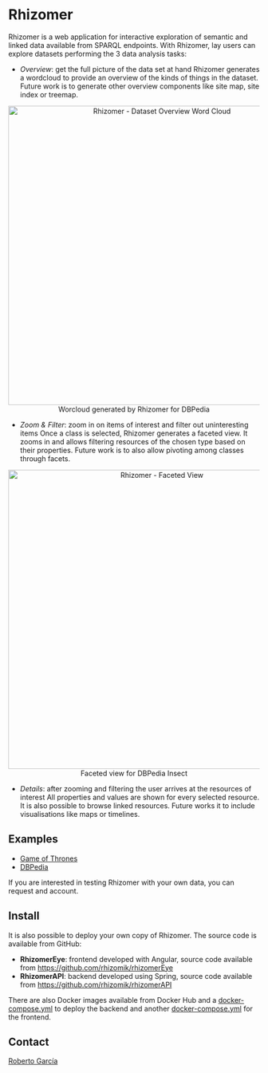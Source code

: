 # Rhizomer

Rhizomer is a web application for interactive exploration of semantic and linked data available from SPARQL endpoints. 
With Rhizomer, lay users can explore datasets performing the 3 data analysis tasks:

* *Overview*: get the full picture of the data set at hand
  Rhizomer generates a wordcloud to provide an overview of the kinds of things in the dataset. 
  Future work is to generate other overview components like site map, site index or treemap.

<div style="text-align: center">
<a href="https://rhizomer.rhizomik.net/datasets/dbpedia">
<img src="https://rhizomer.rhizomik.net/assets/rhizomer-wordcloud.jpg" 
alt="Rhizomer - Dataset Overview Word Cloud" width="600"/></a>
Worcloud generated by Rhizomer for DBPedia</div>

* *Zoom & Filter*: zoom in on items of interest and filter out uninteresting items
  Once a class is selected, Rhizomer generates a faceted view. 
  It zooms in and allows filtering resources of the chosen type based on their properties. 
  Future work is to also allow pivoting among classes through facets.

<div style="text-align: center">
<a href="https://rhizomer.rhizomik.net/datasets/dbpedia/dbo:Insect">
<img src="https://rhizomer.rhizomik.net/assets/rhizomer-facets.jpg" 
alt="Rhizomer - Faceted View" width="600"/></a>
Faceted view for DBPedia Insect</div>

* *Details*: after zooming and filtering the user arrives at the resources of interest
  All properties and values are shown for every selected resource. 
  It is also possible to browse linked resources. 
  Future works it to include visualisations like maps or timelines.

## Examples

* [Game of Thrones](https://rhizomer.rhizomik.net/datasets/got)
* [DBPedia](https://rhizomer.rhizomik.net/datasets/dbpedia)

If you are interested in testing Rhizomer with your own data, you can request and account.

## Install

It is also possible to deploy your own copy of Rhizomer. The source code is available from GitHub:

* **RhizomerEye**: frontend developed with Angular, source code available from https://github.com/rhizomik/rhizomerEye
* **RhizomerAPI**: backend developed using Spring, source code available from https://github.com/rhizomik/rhizomerAPI

There are also Docker images available from Docker Hub and a [docker-compose.yml](https://github.com/rhizomik/rhizomerAPI/blob/master/docker-compose.yml) to deploy the backend and 
another [docker-compose.yml](https://github.com/rhizomik/rhizomerEye/blob/master/docker-compose.yml) for the frontend.

## Contact

[Roberto García](https://rhizomik.net/~roberto)
